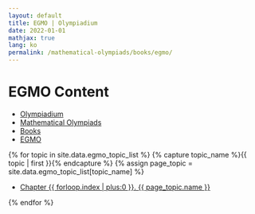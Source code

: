 ```yaml
---
layout: default
title: EGMO | Olympiadium
date: 2022-01-01
mathjax: true
lang: ko
permalink: /mathematical-olympiads/books/egmo/
---
```

<h1>EGMO Content</h1>
<ul class="breadcrumb">
	<li><a href="{{ site.homeurl }}">Olympiadium</a></li> 
	<li><a href="{{ site.homeurl }}mathematical-olympiads/">Mathematical Olympiads</a></li>
	<li><a href="{{ site.homeurl }}mathematical-olympiads/books/">Books</a></li>
	<li><a href="{{ site.homeurl }}mathematical-olympiads/books/egmo/">EGMO</a></li>
</ul>
{% for topic in site.data.egmo_topic_list %}
{% capture topic_name %}{{ topic | first }}{% endcapture %}
{% assign page_topic = site.data.egmo_topic_list[topic_name] %}
  <ul class="actions fit big">
  <li><a href="{{ site.url }}{{ site.baseurl }}{{ page.permalink}}chapter-{{ forloop.index | plus:0 }}" class="button fit big">Chapter {{ forloop.index | plus:0 }}. {{ page_topic.name }}</a></li>
  </ul>
{% endfor %}
